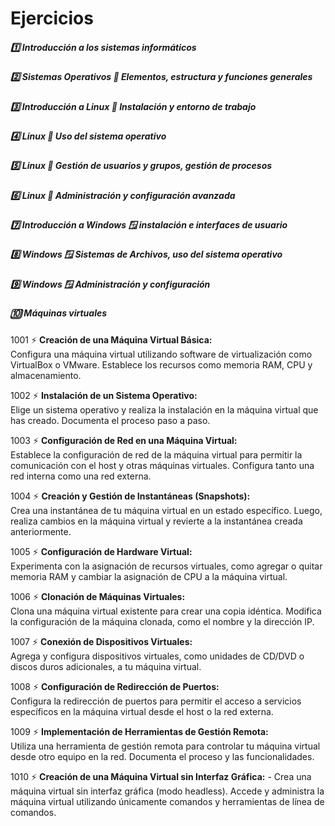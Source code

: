# Ejercicios

##### 1️⃣ Introducción a los sistemas informáticos
##### 2️⃣ Sistemas Operativos 🤖 Elementos, estructura y funciones generales
##### 3️⃣ Introducción a Linux 🐧 Instalación y entorno de trabajo
##### 4️⃣ Linux 🐧 Uso del sistema operativo
##### 5️⃣ Linux 🐧 Gestión de usuarios y grupos, gestión de procesos
##### 6️⃣ Linux 🐧 Administración y configuración avanzada
##### 7️⃣ Introducción a Windows 🪟 instalación e interfaces de usuario
##### 8️⃣ Windows 🪟 Sistemas de Archivos, uso del sistema operativo
##### 9️⃣ Windows 🪟 Administración y configuración
##### 🔟 Máquinas virtuales


1001 ⚡ **Creación de una Máquina Virtual Básica:**<br>
Configura una máquina virtual utilizando software de virtualización como VirtualBox o VMware. Establece los recursos como memoria RAM, CPU y almacenamiento.

1002 ⚡ **Instalación de un Sistema Operativo:**<br>
Elige un sistema operativo y realiza la instalación en la máquina virtual que has creado. Documenta el proceso paso a paso.

1003 ⚡ **Configuración de Red en una Máquina Virtual:**<br>
Establece la configuración de red de la máquina virtual para permitir la comunicación con el host y otras máquinas virtuales. Configura tanto una red interna como una red externa.

1004 ⚡ **Creación y Gestión de Instantáneas (Snapshots):**<br>
Crea una instantánea de tu máquina virtual en un estado específico. Luego, realiza cambios en la máquina virtual y revierte a la instantánea creada anteriormente.

1005 ⚡ **Configuración de Hardware Virtual:**<br>
Experimenta con la asignación de recursos virtuales, como agregar o quitar memoria RAM y cambiar la asignación de CPU a la máquina virtual.

1006 ⚡ **Clonación de Máquinas Virtuales:**<br>
Clona una máquina virtual existente para crear una copia idéntica. Modifica la configuración de la máquina clonada, como el nombre y la dirección IP.

1007 ⚡ **Conexión de Dispositivos Virtuales:**<br>
Agrega y configura dispositivos virtuales, como unidades de CD/DVD o discos duros adicionales, a tu máquina virtual.

1008 ⚡ **Configuración de Redirección de Puertos:**<br>
Configura la redirección de puertos para permitir el acceso a servicios específicos en la máquina virtual desde el host o la red externa.

1009 ⚡ **Implementación de Herramientas de Gestión Remota:**<br>
Utiliza una herramienta de gestión remota para controlar tu máquina virtual desde otro equipo en la red. Documenta el proceso y las funcionalidades.

1010 ⚡ **Creación de una Máquina Virtual sin Interfaz Gráfica:**
    - Crea una máquina virtual sin interfaz gráfica (modo headless). Accede y administra la máquina virtual utilizando únicamente comandos y herramientas de línea de comandos.
